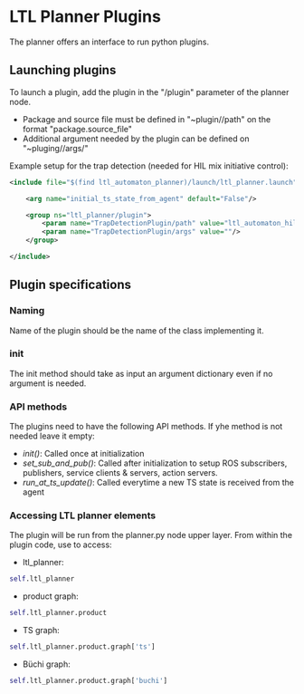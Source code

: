 # LTL Planner Plugins

The planner offers an interface to run python plugins.

## Launching plugins
To launch a plugin, add the plugin in the "/plugin" parameter of the planner node.
* Package and source file must be defined in "~plugin/<plugin-name>/path" on the format "package.source_file"
* Additional argument needed by the plugin can be defined on "~pluging/<plugin-name>/args/<argument>"

Example setup for the trap detection (needed for HIL mix initiative control):
```XML
<include file="$(find ltl_automaton_planner)/launch/ltl_planner.launch">

	<arg name="initial_ts_state_from_agent" default="False"/>

	<group ns="ltl_planner/plugin">
		<param name="TrapDetectionPlugin/path" value="ltl_automaton_hil_mic.trap_detection"/>
		<param name="TrapDetectionPlugin/args" value=""/>
	</group>

</include>
```

## Plugin specifications
### Naming
Name of the plugin should be the name of the class implementing it.

### __init__
The init method should take as input an argument dictionary even if no argument is needed.

### API methods
The plugins need to have the following API methods. If yhe method is not needed leave it empty:
* *init()*: Called once at initialization
* *set_sub_and_pub()*: Called after initialization to setup ROS subscribers, publishers, service clients & servers, action servers.
* *run_at_ts_update()*: Called everytime a new TS state is received from the agent

### Accessing LTL planner elements
The plugin will be run from the planner.py node upper layer. From within the plugin code, use to access:
* ltl_planner: 
```python
self.ltl_planner
```
* product graph:
```python
self.ltl_planner.product
```
* TS graph:
```python
self.ltl_planner.product.graph['ts']
```
* Büchi graph:
```python
self.ltl_planner.product.graph['buchi']
```